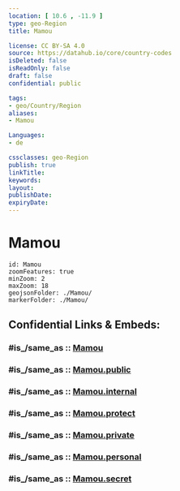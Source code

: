 ```yaml
---
location: [ 10.6 , -11.9 ] 
type: geo-Region
title: Mamou

license: CC BY-SA 4.0
source: https://datahub.io/core/country-codes
isDeleted: false
isReadOnly: false
draft: false
confidential: public

tags:
- geo/Country/Region
aliases:
- Mamou

Languages:
- de

cssclasses: geo-Region
publish: true
linkTitle: 
keywords: 
layout: 
publishDate: 
expiryDate: 
---
```


# Mamou

```leaflet
id: Mamou
zoomFeatures: true 
minZoom: 2 
maxZoom: 18
geojsonFolder: ./Mamou/
markerFolder: ./Mamou/
```


## Confidential Links & Embeds: 

### #is_/same_as :: [Mamou](/_Standards/Earth/Continent/Africa/Africa~West/Guinea/Regions~Guinea/Mamou/counties~Mamou/Mamou.md) 

### #is_/same_as :: [Mamou.public](/_public/Earth/Continent/Africa/Africa~West/Guinea/Regions~Guinea/Mamou/counties~Mamou/Mamou.public.md) 

### #is_/same_as :: [Mamou.internal](/_internal/Earth/Continent/Africa/Africa~West/Guinea/Regions~Guinea/Mamou/counties~Mamou/Mamou.internal.md) 

### #is_/same_as :: [Mamou.protect](/_protect/Earth/Continent/Africa/Africa~West/Guinea/Regions~Guinea/Mamou/counties~Mamou/Mamou.protect.md) 

### #is_/same_as :: [Mamou.private](/_private/Earth/Continent/Africa/Africa~West/Guinea/Regions~Guinea/Mamou/counties~Mamou/Mamou.private.md) 

### #is_/same_as :: [Mamou.personal](/_personal/Earth/Continent/Africa/Africa~West/Guinea/Regions~Guinea/Mamou/counties~Mamou/Mamou.personal.md) 

### #is_/same_as :: [Mamou.secret](/_secret/Earth/Continent/Africa/Africa~West/Guinea/Regions~Guinea/Mamou/counties~Mamou/Mamou.secret.md)

